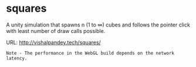 # squares
A unity simulation that spawns n (1 to ∞) cubes and follows the pointer click with least number of draw calls possible. 

URL: http://vishalpandey.tech/squares/

``` Note - The performance in the WebGL build depends on the network latency. ```

